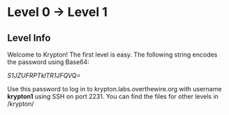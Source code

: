 # **Level 0 → Level 1**

## Level Info
Welcome to Krypton! The first level is easy. The following string encodes the password using Base64:

*S1JZUFRPTklTR1JFQVQ=*

Use this password to log in to krypton.labs.overthewire.org with username **krypton1** using SSH on port 2231. You can find the files for other levels in /krypton/


